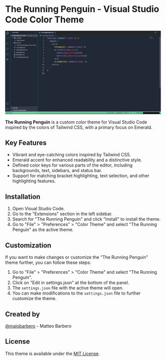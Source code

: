 # The Running Penguin - Visual Studio Code Color Theme

![The Running Penguin](/images/running-penguin-react.png)

**The Running Penguin** is a custom color theme for Visual Studio Code inspired by the colors of Tailwind CSS, with a primary focus on Emerald.

## Key Features

- Vibrant and eye-catching colors inspired by Tailwind CSS.
- Emerald accent for enhanced readability and a distinctive style.
- Defined color keys for various parts of the editor, including backgrounds, text, sidebars, and status bar.
- Support for matching bracket highlighting, text selection, and other highlighting features.

## Installation

1. Open Visual Studio Code.
2. Go to the "Extensions" section in the left sidebar.
3. Search for "The Running Penguin" and click "Install" to install the theme.
4. Go to "File" > "Preferences" > "Color Theme" and select "The Running Penguin" as the active theme.

## Customization

If you want to make changes or customize the "The Running Penguin" theme further, you can follow these steps:

1. Go to "File" > "Preferences" > "Color Theme" and select "The Running Penguin".
2. Click on "Edit in settings.json" at the bottom of the panel.
3. The `settings.json` file with the active theme will open.
4. You can make modifications to the `settings.json` file to further customize the theme.

## Created by

[@maiobarbero](https://www.linkedin.com/in/matteo-barbero-b04647155/) - Matteo Barbero

## License

This theme is available under the [MIT License](LICENSE).
